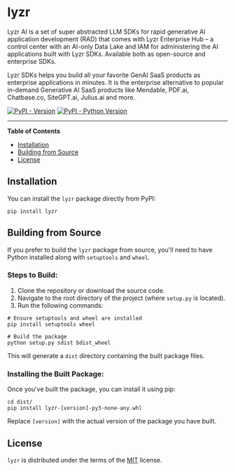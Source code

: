 # lyzr

Lyzr AI is a set of super abstracted LLM SDKs for rapid generative AI application development (RAD) that comes with Lyzr Enterprise Hub – a control center with an AI-only Data Lake and IAM for administering the AI applications built with Lyzr SDKs. Available both as open-source and enterprise SDKs.

Lyzr SDKs helps you build all your favorite GenAI SaaS products as enterprise applications in minutes. It is the enterprise alternative to popular in-demand Generative AI SaaS products like Mendable, PDF.ai, Chatbase.co, SiteGPT.ai, Julius.ai and more.

[![PyPI - Version](https://img.shields.io/pypi/v/lyzr.svg)](https://pypi.org/project/lyzr)
[![PyPI - Python Version](https://img.shields.io/pypi/pyversions/lyzr.svg)](https://pypi.org/project/lyzr)

-----

**Table of Contents**

- [Installation](#installation)
- [Building from Source](#building-from-source)
- [License](#license)

## Installation

You can install the `lyzr` package directly from PyPI:

```console
pip install lyzr
```

## Building from Source

If you prefer to build the `lyzr` package from source, you'll need to have Python installed along with `setuptools` and `wheel`. 

### Steps to Build:

1. Clone the repository or download the source code.
2. Navigate to the root directory of the project (where `setup.py` is located).
3. Run the following commands:

```console
# Ensure setuptools and wheel are installed
pip install setuptools wheel

# Build the package
python setup.py sdist bdist_wheel
```

This will generate a `dist` directory containing the built package files.

### Installing the Built Package:

Once you've built the package, you can install it using pip:

```console
cd dist/
pip install lyzr-[version]-py3-none-any.whl
```

Replace `[version]` with the actual version of the package you have built.

## License

`lyzr` is distributed under the terms of the [MIT](https://spdx.org/licenses/MIT.html) license.
